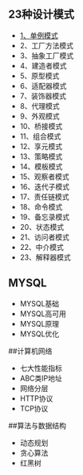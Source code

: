 ## 23种设计模式
- [1、单例模式](#/blob/master/23种设计模式/1、单例模式.md)
- 2、工厂方法模式
- 3、抽象工厂模式
- 4、建造者模式
- 5、原型模式
- 6、适配器模式
- 7、装饰器模式
- 8、代理模式 
- 9、外观模式
- 10、桥接模式
- 11、组合模式
- 12、享元模式
- 13、策略模式
- 14、模板模式
- 15、观察者模式
- 16、迭代子模式
- 17、责任链模式
- 18、命令模式
- 19、备忘录模式
- 20、状态模式
- 21、访问者模式
- 22、中介模式
- 23、解释器模式

## MYSQL
- MYSQL基础
- MYSQL高可用
- MYSQL原理 
- MYSQL优化 

##计算机网络
- 七大性能指标
- ABC类IP地址
- 网络分层
- HTTP协议
- TCP协议

##算法与数据结构
- 动态规划
- 贪心算法
- 红黑树

